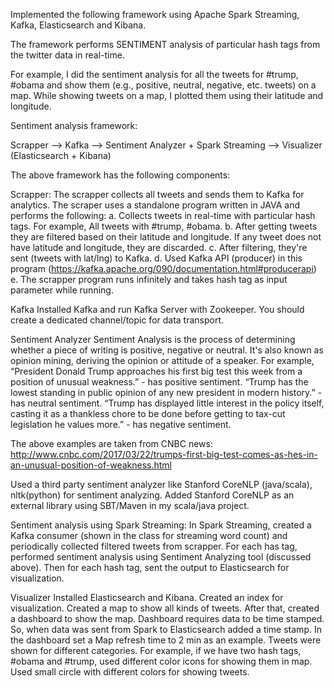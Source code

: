 Implemented the following framework using Apache Spark Streaming, Kafka, Elasticsearch and Kibana.

The framework performs SENTIMENT analysis of particular hash tags from the twitter data in real-time.

For example, I did the sentiment analysis for all the tweets for #trump, #obama and show them (e.g., positive, neutral, negative, etc. tweets) on a map. While showing tweets on a map, I plotted them using their latitude and longitude.

Sentiment analysis framework:

Scrapper --> Kafka --> Sentiment Analyzer + Spark Streaming --> Visualizer (Elasticsearch + Kibana)

The above framework has the following components:

Scrapper: The scrapper collects all tweets and sends them to Kafka for analytics. The scraper uses a standalone program written in JAVA and performs the following: a.	Collects tweets in real-time with particular hash tags. For example, All tweets with #trump, #obama. b.	After getting tweets they are filtered based on their latitude and longitude. If any tweet does not have latitude and longitude, they are discarded. c.	After filtering, they're sent (tweets with lat/lng) to Kafka. d. Used Kafka API (producer) in this program (https://kafka.apache.org/090/documentation.html#producerapi) e.	The scrapper program runs infinitely and takes hash tag as input parameter while running.

Kafka Installed Kafka and run Kafka Server with Zookeeper. You should create a dedicated channel/topic for data transport.

Sentiment Analyzer Sentiment Analysis is the process of determining whether a piece of writing is positive, negative or neutral. It's also known as opinion mining, deriving the opinion or attitude of a speaker. For example, “President Donald Trump approaches his first big test this week from a position of unusual weakness.” - has positive sentiment. “Trump has the lowest standing in public opinion of any new president in modern history.” - has neutral sentiment. “Trump has displayed little interest in the policy itself, casting it as a thankless chore to be done before getting to tax-cut legislation he values more.” - has negative sentiment.

The above examples are taken from CNBC news: http://www.cnbc.com/2017/03/22/trumps-first-big-test-comes-as-hes-in-an-unusual-position-of-weakness.html

Used a third party sentiment analyzer like Stanford CoreNLP (java/scala), nltk(python) for sentiment analyzing. Added Stanford CoreNLP as an external library using SBT/Maven in my scala/java project.

Sentiment analysis using Spark Streaming: In Spark Streaming, created a Kafka consumer (shown in the class for streaming word count) and periodically collected filtered tweets from scrapper. For each has tag, performed sentiment analysis using Sentiment Analyzing tool (discussed above). Then for each hash tag, sent the output to Elasticsearch for visualization.

Visualizer Installed Elasticsearch and Kibana. Created an index for visualization. Created a map to show all kinds of tweets. After that, created a dashboard to show the map. Dashboard requires data to be time stamped. So, when data was sent from Spark to Elasticsearch added a time stamp. In the dashboard set a Map refresh time to 2 min as an example.
Tweets were shown for different categories. For example, if we have two hash tags, #obama and #trump, used different color icons for showing them in map. Used small circle with different colors for showing tweets.
